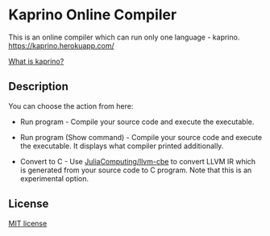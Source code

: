 # Kaprino Online Compiler

This is an online compiler which can run only one language - kaprino.  
https://kaprino.herokuapp.com/

[What is kaprino?](https://github.com/kaprino-lang/kaprino)

## Description

You can choose the action from here:

- Run program - Compile your source code and execute the executable.

- Run program (Show command) - Compile your source code and execute the executable. It displays what compiler printed additionally.

- Convert to C - Use [JuliaComputing/llvm-cbe](https://github.com/JuliaComputing/llvm-cbe) to convert LLVM IR which is generated from your source code to C program.
Note that this is an experimental option.

## License

[MIT license](https://github.com/kaprino-lang/kaprino-online-compiler/blob/master/LICENSE)
